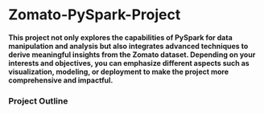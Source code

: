 # Zomato-PySpark-Project

#### This project not only explores the capabilities of PySpark for data manipulation and analysis but also integrates advanced techniques to derive meaningful insights from the Zomato dataset. Depending on your interests and objectives, you can emphasize different aspects such as visualization, modeling, or deployment to make the project more comprehensive and impactful.

### Project Outline

